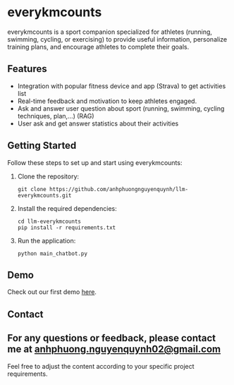 # everykmcounts

everykmcounts is a sport companion specialized for athletes (running, swimming, cycling, or exercising) to provide useful information, personalize training plans, and encourage athletes to complete their goals.

## Features
- Integration with popular fitness device and app (Strava) to get activities list
- Real-time feedback and motivation to keep athletes engaged.
- Ask and answer user question about sport (running, swimming, cycling techniques, plan,...) (RAG)
- User ask and get answer statistics about their activities

## Getting Started

Follow these steps to set up and start using everykmcounts:

1. Clone the repository:
   ```
   git clone https://github.com/anhphuongnguyenquynh/llm-everykmcounts.git
   ```
2. Install the required dependencies:
   ```
   cd llm-everykmcounts
   pip install -r requirements.txt
   ```
3. Run the application:
   ```
   python main_chatbot.py
   ```

## Demo

Check out our first demo [here](https://vimeo.com/1058503433?share=copy).


## Contact

For any questions or feedback, please contact me at [anhphuong.nguyenquynh02@gmail.com](mailto:anhphuong.nguyenquynh02@gmail.com)
---
Feel free to adjust the content according to your specific project requirements.
